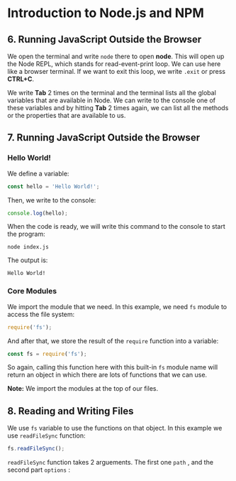 # Introduction to Node.js and NPM

## 6. Running JavaScript Outside the Browser

We open the terminal and write `node` there to open **node**. This will open up the Node REPL, which stands for read-event-print loop. We can use here like a browser terminal. If we want to exit this loop, we write `.exit` or press **CTRL+C**.

We write **Tab** 2 times on the terminal and the terminal lists all the global variables that are available in Node. We can write to the console one of these variables and by hitting **Tab** 2 times again, we can list all the methods or the properties that are available to us.

## 7. Running JavaScript Outside the Browser

### Hello World!

We define a variable:

```javascript
const hello = 'Hello World!';
```

Then, we write to the console:

```javascript
console.log(hello);
```

When the code is ready, we will write this command to the console to start the program:

```shell
node index.js
```

The output is:

```shell
Hello World!
```

### Core Modules

We import the module that we need. In this example, we need `fs` module to access the file system:

```javascript
require('fs');
```

And after that, we store the result of the `require` function into a variable:

```javascript
const fs = require('fs');
```

So again, calling this function here with this built-in `fs` module name will return an object in which there are lots of functions that we can use.

**Note:** We import the modules at the top of our files.

## 8. Reading and Writing Files

We use `fs` variable to use the functions on that object. In this example we use `readFileSync` function:

```javascript
fs.readFileSync();
```

`readFileSync` function takes 2 arguements. The first one `path` <string>, and the second part `options` <object>:
